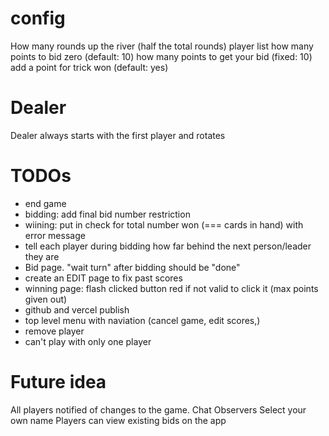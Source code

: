# config

How many rounds up the river (half the total rounds)
player list
how many points to bid zero (default: 10)
how many points to get your bid (fixed: 10)
add a point for trick won (default: yes)

# Dealer

Dealer always starts with the first player and rotates

# TODOs

-   end game
-   bidding: add final bid number restriction
-   wiining: put in check for total number won (=== cards in hand) with error message
-   tell each player during bidding how far behind the next person/leader they are
-   Bid page. "wait turn" after bidding should be "done"
-   create an EDIT page to fix past scores
-   winning page: flash clicked button red if not valid to click it (max points given out)
-   github and vercel publish
-   top level menu with naviation (cancel game, edit scores,)
-   remove player
-   can't play with only one player

# Future idea

All players notified of changes to the game.
Chat
Observers
Select your own name
Players can view existing bids on the app
